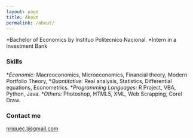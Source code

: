 ```yaml
---
layout: page
title: About
permalink: /about/
---
```

*Bachelor of Economics by Instituo Politecnico Nacional.
*Intern in a Investment Bank

### Skills
*_Economic:_ Macreoconomics, Microeconomics, Financial theory, Modern Portfolio Theory, 
*_Quantitative:_ Real analysis, Statistics, Differential equations, Econometrics.
*_Programming Languages:_ R Project, VBA, Python, Java.
*_Others:_ Photoshop, HTML5, XML, Web Scrapping, Corel Draw.

### Contact me

[nriquec.l@gmail.com](nriquec.l@gmail.com)
